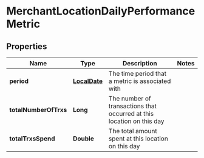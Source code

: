 
# MerchantLocationDailyPerformanceMetric

## Properties
Name | Type | Description | Notes
------------ | ------------- | ------------- | -------------
**period** | [**LocalDate**](LocalDate.md) | The time period that a metric is associated with | 
**totalNumberOfTrxs** | **Long** | The number of transactions that occurred at this location on this day | 
**totalTrxsSpend** | **Double** | The total amount spent at this location on this day | 



